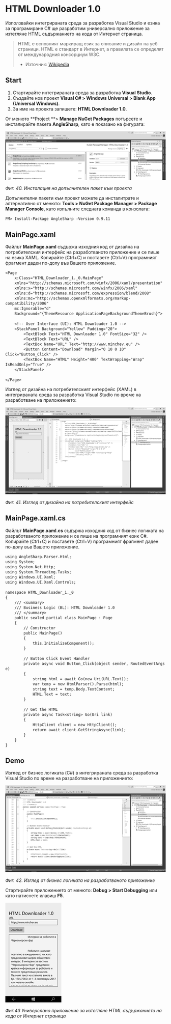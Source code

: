 # HTML Downloader 1.0

Използвайки интегрираната среда за разработка Visual Studio и езика за програмиране C\# ще разработим универсално приложение за изтегляне HTML съдържанието на кода от Интернет страница.

> HTML е основният маркиращ език за описание и дизайн на уеб страници. HTML е стандарт в Интернет, а правилата се определят от международния консорциум W3C. 
> - Източник: [Wikipedia](https://en.wikipedia.org/wiki/HTML)

## Start

1. Стартирайте интегрираната среда за разработка **Visual Studio**. 
2. Създайте нов проект **Visual C\# &gt; Windows Universal &gt; Blank App \(Universal Windows\)**. 
3. За име на проекта запишете: **HTML Downloader 1.0**.

От менюто **Project **&gt; **Manage NuGet Packages** потърсете и инсталирайте пакета **AngleSharp**, като е показано на фигурата:

![](/chapter1/40.png)

_Фиг. 40. Инсталация на допълнителен пакет към проекта_

Допълнителни пакети към проект можете да инсталитрате и алтернативно от менюто: **Tools &gt; NuGet Package Manager &gt; Package Manager Console**, като изпълните следната команда в конзолата:

```
PM> Install-Package AngleSharp -Version 0.9.11
```

## MainPage.xaml

Файлът **MainPage.xaml** съдържа изходния код от дизайна на потребителския интерфейс на разработваното приложение и се пише на езика XAML. Копирайте \(Ctrl+C\) и поставете \(Ctrl+V\) програмният фрагмент даден по-долу във Вашето приложение.

```
<Page
    x:Class="HTML_Downloader_1._0.MainPage"
    xmlns="http://schemas.microsoft.com/winfx/2006/xaml/presentation"
    xmlns:x="http://schemas.microsoft.com/winfx/2006/xaml"
    xmlns:d="http://schemas.microsoft.com/expression/blend/2008"
    xmlns:mc="http://schemas.openxmlformats.org/markup-compatibility/2006"
    mc:Ignorable="d"
    Background="{ThemeResource ApplicationPageBackgroundThemeBrush}">

    <!-- User Interface (UI): HTML Downloader 1.0 -->
    <StackPanel Background="Yellow" Padding="20">
        <TextBlock Text="HTML Downloader 1.0" FontSize="32" />
        <TextBlock Text="URL" />
        <TextBox Name="URL" Text="http://www.minchev.eu" />
        <Button Content="Download" Margin="0 10 0 10" Click="Button_Click" />
        <TextBox Name="HTML" Height="400" TextWrapping="Wrap" IsReadOnly="True" />
    </StackPanel>

</Page>
```

Изглед от дизайна на потребителският интерфейс \(XAML\) в интегрираната среда за разработка Visual Studio по време на разработване на приложението:

![](/chapter1/41.png)

_Фиг. 41. Изглед от дизайна на потребителският интерфейс_

## MainPage.xaml.cs

Файлът **MainPage.xaml.cs** съдържа изходния код от бизнес логиката на разработваното приложение и се пише на програмният език C\#. Копирайте \(Ctrl+C\) и поставете \(Ctrl+V\) програмният фрагмент даден по-долу във Вашето приложение.

```
using AngleSharp.Parser.Html;
using System;
using System.Net.Http;
using System.Threading.Tasks;
using Windows.UI.Xaml;
using Windows.UI.Xaml.Controls;

namespace HTML_Downloader_1._0
{
	/// <summary>
    /// Business Logic (BL): HTML Downloader 1.0
    /// </summary>
    public sealed partial class MainPage : Page
    {
        // Constructor
        public MainPage()
        {
            this.InitializeComponent();
        }

        // Button Click Event Handler
        private async void Button_Click(object sender, RoutedEventArgs e)
        {
            string html = await Go(new Uri(URL.Text));
            var temp = new HtmlParser().Parse(html);
            string text = temp.Body.TextContent;
            HTML.Text = text;
        }

        // Get the HTML
        private async Task<string> Go(Uri link)
        {
            HttpClient client = new HttpClient();
            return await client.GetStringAsync(link);
        }
    }
}
```

## Demo

Изглед от бизнес логиката \(C\#\) в интегрираната среда за разработка Visual Studio по време на разработване на приложението:

![](/chapter1/42.png)

_Фиг. 42. Изглед от бизнес логиката на разработваното приложение_

Стартирайте приложението от менюто: **Debug &gt; Start Debugging** или като натиснете клавиш **F5**.

![](/chapter1/43.png)

_Фиг.43 Универслано приложение за изтегляне HTML съдържанието на кода от Интернет страница_

